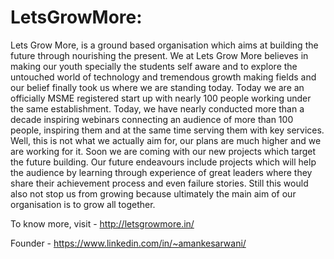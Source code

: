# LetsGrowMore:

Lets Grow More, is a ground based organisation which aims at building the future through nourishing the present. We at Lets Grow More believes in making our youth specially the students self aware and to explore the untouched world of technology and tremendous growth making fields and our belief finally took us where we are standing today. Today we are an officially MSME registered start up with nearly 100 people working under the same establishment. Today, we have nearly conducted more than a decade inspiring webinars connecting an audience of more than 100 people, inspiring them and at the same time serving them with key services. Well, this is not what we actually aim for, our plans are much higher and we are working for it. Soon we are coming with our new projects which target the future building. Our future endeavours include projects which will help the audience by learning through experience of great leaders where they share their achievement process and even failure stories. Still this would also not stop us from growing because ultimately the main aim of our organisation is to grow all together. 

To know more, visit - http://letsgrowmore.in/

Founder - https://www.linkedin.com/in/~amankesarwani/
